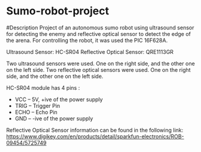 # Sumo-robot-project

#Description
Project of an autonomous sumo robot using ultrasound sensor for detecting the enemy and reflective optical sensor to detect
the edge of the arena. For controlling the robot, it was used the PIC 16F628A.

Ultrasound Sensor: HC-SR04
Reflective Optical Sensor: QRE1113GR

Two ultrasound sensors were used. One on the right side, and the other one on the left side.
Two reflective optical sensors were used. One on the right side, and the other one on the left side.

HC-SR04 module has 4 pins :

* VCC – 5V, +ive of the power supply
* TRIG – Trigger Pin
* ECHO – Echo Pin
* GND – -ive of the power supply

Reflective Optical Sensor information can be found in the following link:
https://www.digikey.com/en/products/detail/sparkfun-electronics/ROB-09454/5725749


